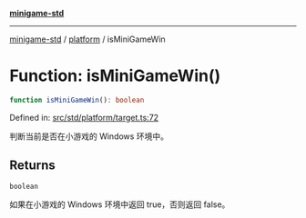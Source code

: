 [**minigame-std**](../../../README.md)

***

[minigame-std](../../../README.md) / [platform](../README.md) / isMiniGameWin

# Function: isMiniGameWin()

```ts
function isMiniGameWin(): boolean
```

Defined in: [src/std/platform/target.ts:72](https://github.com/JiangJie/minigame-std/blob/8c5db4b9c3dabb4d0435a493922f29b60a730f0d/src/std/platform/target.ts#L72)

判断当前是否在小游戏的 Windows 环境中。

## Returns

`boolean`

如果在小游戏的 Windows 环境中返回 true，否则返回 false。
